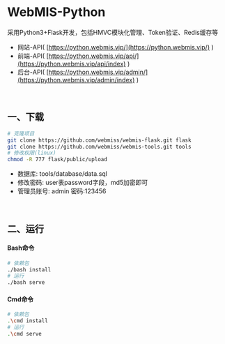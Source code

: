# WebMIS-Python
采用Python3+Flask开发，包括HMVC模块化管理、Token验证、Redis缓存等
- 网站-API( [https://python.webmis.vip/](https://python.webmis.vip/) )
- 前端-API( [https://python.webmis.vip/api/](https://python.webmis.vip/api/index) )
- 后台-API( [https://python.webmis.vip/admin/](https://python.webmis.vip/admin/index) )

<br/>

## 一、下载
```bash
# 克隆项目
git clone https://github.com/webmiss/webmis-flask.git flask
git clone https://github.com/webmiss/webmis-tools.git tools
# 修改权限(linux)
chmod -R 777 flask/public/upload
```
- 数据库: tools/database/data.sql
- 修改密码: user表password字段，md5加密即可
- 管理员账号: admin 密码:123456

<br/>

## 二、运行
#### Bash命令
```bash
# 依赖包
./bash install
# 运行
./bash serve
```

#### Cmd命令
```bash
# 依赖包
.\cmd install
# 运行
.\cmd serve
```

<br/><br/>